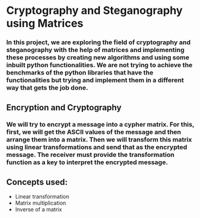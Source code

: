# Cryptography and Steganography using Matrices
### In this project, we are exploring the field of cryptography and steganography with the help of matrices and implementing these processes by creating new algorithms and using some inbuilt python functionalities. We are not trying to achieve the benchmarks of the python libraries that have the functionalities but trying and implement them in a different way that gets the job done. 
## Encryption and Cryptography 
### We will try to encrypt a message into a cypher matrix. For this, first, we will get the ASCII values of the message and then arrange them into a matrix. Then we will transform this matrix using linear transformations and send that as the encrypted message. The receiver must provide the transformation function as a key to interpret the encrypted message.
## Concepts used:
* Linear transformation
* Matrix multiplication
* Inverse of a matrix



